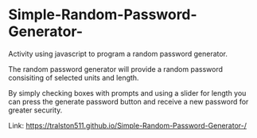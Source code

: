 # Simple-Random-Password-Generator-
Activity using javascript to program a random password generator.

The random password generator will provide a random password consisiting of selected units and length. 

By simply checking boxes with prompts and using a slider for length you can press the generate password button
and receive a new password for greater security. 

Link: https://tralston511.github.io/Simple-Random-Password-Generator-/